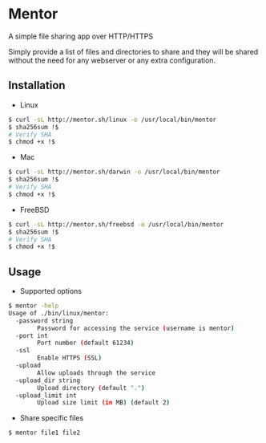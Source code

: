 Mentor
======

A simple file sharing app over HTTP/HTTPS

Simply provide a list of files and directories to share and they will be
shared without the need for any webserver or any extra configuration.

Installation
------------

 * Linux

```sh
$ curl -sL http://mentor.sh/linux -o /usr/local/bin/mentor
$ sha256sum !$
# Verify SHA
$ chmod +x !$
```

 * Mac

```sh
$ curl -sL http://mentor.sh/darwin -o /usr/local/bin/mentor
$ sha256sum !$
# Verify SHA
$ chmod +x !$
```

 * FreeBSD

```sh
$ curl -sL http://mentor.sh/freebsd -o /usr/local/bin/mentor
$ sha256sum !$
# Verify SHA
$ chmod +x !$
```

Usage
-----

* Supported options

```sh
$ mentor -help
Usage of ./bin/linux/mentor:
  -password string
        Password for accessing the service (username is mentor)
  -port int
        Port number (default 61234)
  -ssl
        Enable HTTPS (SSL)
  -upload
        Allow uploads through the service
  -upload_dir string
        Upload directory (default ".")
  -upload_limit int
        Upload size limit (in MB) (default 2)
```

 * Share specific files

```sh
$ mentor file1 file2
```
